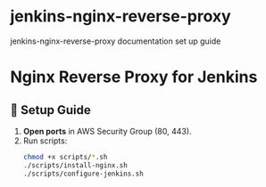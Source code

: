 # jenkins-nginx-reverse-proxy
jenkins-nginx-reverse-proxy documentation set up guide 

# Nginx Reverse Proxy for Jenkins

## 🚀 Setup Guide
1. **Open ports** in AWS Security Group (80, 443).
2. Run scripts:
   ```bash
   chmod +x scripts/*.sh
   ./scripts/install-nginx.sh
   ./scripts/configure-jenkins.sh
